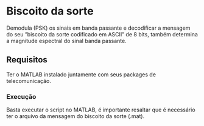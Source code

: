 # Biscoito da sorte
Demodula (PSK) os sinais em banda passante e decodificar a mensagem do seu ”biscoito da sorte codificado em ASCII” de 8 bits, também determina a magnitude espectral do sinal banda passante.

## Requisitos
Ter o MATLAB instalado juntamente com seus packages de telecomunicação.

### Execução
Basta executar o script no MATLAB, é importante resaltar que é necessário ter o arquivo da mensagem do biscoito da sorte (.mat).
